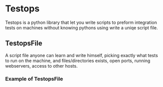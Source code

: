 # Testops

Testops is a python library that let you write scripts to preform integration tests on machines without knowing pythons using write a uniqe script file.

## TestopsFile
A script file anyone can learn and write himself, picking exactly what tests to run on the machine, and files/directories exists, open ports, running webservers, access to other hosts.

### Example of TestopsFile
